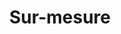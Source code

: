 ---
slug: personalization-smartcat
title: Sur-mesure
category: smartcatalog
subcategory: argument
sort: 3
icon: star
description: Notre outil s'adapte automatiquement à votre activité grâce au traitement de vos données produit mais vous pouvez aussi personnaliser ce que vous souhaitez et demander un design précis.
argument: yes
---